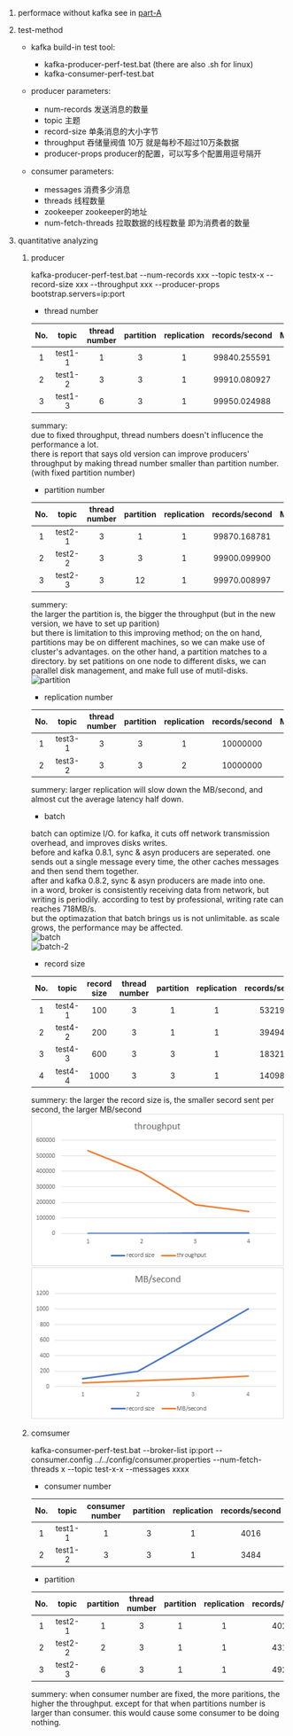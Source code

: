 1. performace without kafka
see in [part-A](https://github.com/199ChenNuo/grade3-semester1-homework/tree/master/hw3/part%20A)  

1. test-method

    - kafka build-in test tool:
        - kafka-producer-perf-test.bat (there are also .sh for linux)
        - kafka-consumer-perf-test.bat

    - producer parameters:
        - num-records 发送消息的数量
        - topic 主题
        - record-size 单条消息的大小字节
        - throughput 吞储量阀值 10万 就是每秒不超过10万条数据
        - producer-props producer的配置，可以写多个配置用逗号隔开

    - consumer parameters:
        - messages 消费多少消息
        - threads 线程数量
        - zookeeper zookeeper的地址
        - num-fetch-threads 拉取数据的线程数量 即为消费者的数量

1. quantitative analyzing  
    1. producer  

        kafka-producer-perf-test.bat --num-records xxx --topic testx-x --record-size xxx --throughput xxx --producer-props bootstrap.servers=ip:port  


        -   thread number  

        | No. | topic | thread number | partition | replication | records/second | MB/second | latency(ms) |
        | :-: | :-: | :-: | :-: | :-: | :-: | :-: | :-: |
        | 1 | test1-1 | 1 | 3 | 1 | 99840.255591 | 19.04 | 5.28 |
        | 2 | test1-2 | 3 | 3 | 1 | 99910.080927 | 19.06 | 8.06 |
        | 3 | test1-3 | 6 | 3 | 1 | 99950.024988 | 19.06 | 5.14 |

        summary:   
            due to fixed throughput, thread numbers doesn't influcence the performance a lot.  
            there is report that says old version can improve producers' throughput by making thread number smaller than partition number. (with fixed partition number)  


        - partition number  

        | No. | topic | thread number | partition | replication | records/second | MB/second | latency(ms) |
        | :-: | :-: | :-: | :-: | :-: | :-: | :-: | :-: |
        | 1 | test2-1 | 3 | 1 | 1 | 99870.168781 | 19.05 | 3.58 |
        | 2 | test2-2 | 3 | 3 | 1 | 99900.099900 | 19.05 | 3.16 |
        | 3 | test2-3 | 3 | 12 | 1 |  99970.008997  | 19.07 | 2.93 |

        summery:  
            the larger the partition is, the bigger the throughput (but in the new version, we have to set up parition)  
            but there is limitation to this improving method;
            on the on hand, partitions may be on different machines, so we can make use of cluster's advantages. on the other hand, a partition matches to a directory. by set patitions on one node to different disks, we can parallel disk management, and make full use of mutil-disks.  
![partition](https://images2015.cnblogs.com/blog/1077472/201612/1077472-20161226115551101-978766277.png)  

  
        - replication number  

        | No. | topic | thread number | partition | replication | records/second | MB/second | avg latency(ms) |
        | :-: | :-: | :-: | :-: | :-: | :-: | :-: | :-: |
        | 1 | test3-1 | 3 | 3 | 1 | 10000000 | 33.91 | 759.47 |
        | 2 | test3-2 | 3 | 3 | 2 | 10000000 | 24.10 | 1047.57 |

        summery:
            larger replication will slow down the MB/second, and almost cut the average latency half down.

        - batch  

        batch can optimize I/O. for kafka, it cuts off network transmission overhead, and improves disks writes.   
        before and kafka 0.8.1, sync & asyn producers are seperated. one sends out a single message every time, the other caches messages and then send them together.  
        after and kafka 0.8.2, sync & asyn producers are made into one.  
        in a word, broker is consistently receiving data from network, but writing is periodily. according to test by professional, writing rate can reaches 718MB/s.  
        but the optimazation that batch brings us is not unlimitable. as scale grows, the performance may be affected.  
        ![batch](https://images2015.cnblogs.com/blog/1077472/201612/1077472-20161226133619429-1157988196.png)  
        ![batch-2](https://images2015.cnblogs.com/blog/1077472/201612/1077472-20161226133702320-1447501384.png)

        - record size  

        | No. | topic | record size | thread number | partition | replication | records/second | MB/second | latency(ms) |
        | :-: | :-: | :-: | :-: | :-: | :-: | :-: | :-: | :-: |
        | 1 | test4-1 | 100 | 3 | 1 | 1 | 532197 | 50.75 | 230.54 |
        | 2 | test4-2 | 200 | 3 | 1 | 1 | 394944 | 75.33 | 272.89 |
        | 3 | test4-3 | 600 | 3 | 3 | 1 | 183217 | 104.84 | 267.13 |
        | 4 | test4-4 | 1000 | 3 | 3 | 1 | 140984 | 135.45 | 218.71 |

        summery:
        the larger the record size is, the smaller secord sent per second, the larger MB/second
        ![throughput](https://github.com/199ChenNuo/grade3-semester1-homework/blob/master/hw3/part%20C%20quantitative%20analyzing/throughput.png)  
        ![data](https://github.com/199ChenNuo/grade3-semester1-homework/blob/master/hw3/part%20C%20quantitative%20analyzing/MBperSecond.png)


    2. comsumer  

        kafka-consumer-perf-test.bat --broker-list ip:port --consumer.config ../../config/consumer.properties --num-fetch-threads x --topic test-x-x --messages xxxx


        - consumer number

        | No. | topic | consumer number  | partition | replication | records/second | MB/second |
        | :-: | :-: | :-: | :-: | :-: | :-: | :-: | 
        | 1 | test1-1 | 1 | 3 | 1 | 4016 | 0.3830 |
        | 2 | test1-2 | 3 | 3 | 1 | 3484 | 0.3323 | 

        - partition

        | No. | topic | partition | thread number | partition | replication | records/second | MB/second |
        | :-: | :-: | :-: | :-: | :-: | :-: | :-: | :-: |
        | 1 | test2-1 | 1 | 3 | 1 | 1 | 4023 | 0.3859 |
        | 2 | test2-2 | 2 | 3 | 1 | 1 | 4315 | 0.4107 |
        | 3 | test2-3 | 6 | 3 | 1 | 1 | 4920 | 0.4155 |

        summery:
            when consumer number are fixed, the more paritions, the higher the throughput. except for that when partitions number is larger than consumer. this would cause some consumer to be doing nothing.





